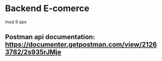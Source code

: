 # Backend E-comerce
mod 9 apx
## Postman api documentation: https://documenter.getpostman.com/view/21263782/2s935rJMje 
